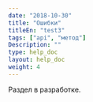 ```yaml
---
date: "2018-10-30"
title: "Ошибки"
titleEn: "test3"
tags: ["api", "метод"]
Description: ""
type: help_doc
layout: help_doc
weight: 4
---
```


Раздел в разработке.